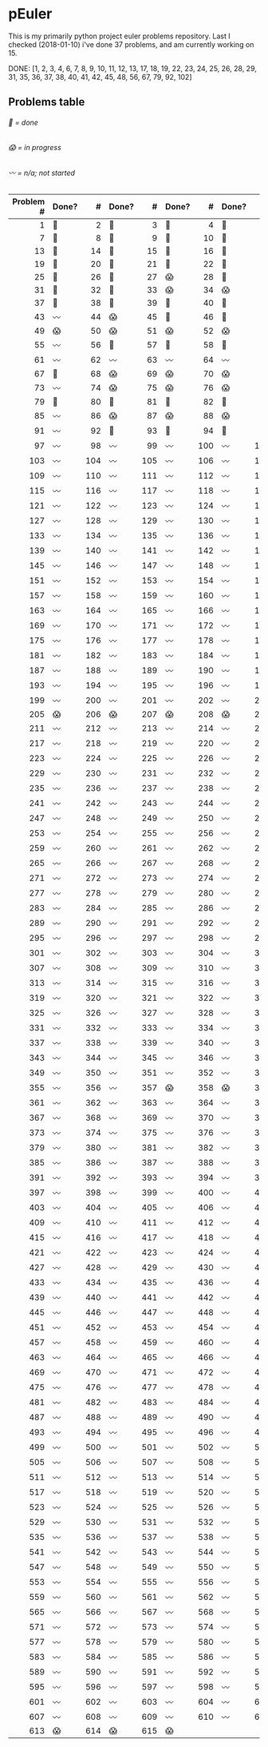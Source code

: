# pEuler

This is my primarily python project euler problems repository.
Last I checked (2018-01-10) i've done 37 problems, and am currently working on 15.

DONE: [1, 2, 3, 4, 6, 7, 8, 9, 10, 11, 12, 13, 17, 18, 19, 22, 23, 24, 25, 26, 28, 29, 31, 35, 36, 37, 38, 40, 41, 42, 45, 48, 56, 67, 79, 92, 102]

## Problems table

###### :metal: = done

###### :scream: = in progress

###### :wavy_dash: = n/a; not started

| Problem # | Done? | # | Done? | # | Done? | # | Done? | # | Done? | # | Done? |
| ---:|:--- | ---:|:--- | ---:|:--- | ---:|:--- | ---:|:--- | ---:|:--- |
| 1 | :metal: | 2 | :metal: | 3 | :metal: | 4 | :metal: | 5 | :scream: | 6 | :metal: |
| 7 | :metal: | 8 | :metal: | 9 | :metal: | 10 | :metal: | 11 | :metal: | 12 | :metal: |
| 13 | :metal: | 14 | :metal: | 15 | :metal: | 16 | :metal: | 17 | :metal: | 18 | :metal: |
| 19 | :metal: | 20 | :metal: | 21 | :metal: | 22 | :metal: | 23 | :metal: | 24 | :metal: |
| 25 | :metal: | 26 | :metal: | 27 | :scream: | 28 | :metal: | 29 | :metal: | 30 | :metal: |
| 31 | :metal: | 32 | :metal: | 33 | :scream: | 34 | :scream: | 35 | :metal: | 36 | :metal: |
| 37 | :metal: | 38 | :metal: | 39 | :metal: | 40 | :metal: | 41 | :metal: | 42 | :metal: |
| 43 | :wavy_dash: | 44 | :scream: | 45 | :metal: | 46 | :metal: | 47 | :scream: | 48 | :metal: |
| 49 | :scream: | 50 | :scream: | 51 | :scream: | 52 | :scream: | 53 | :scream: | 54 | :scream: |
| 55 | :wavy_dash: | 56 | :metal: | 57 | :metal: | 58 | :metal: | 59 | :metal: | 60 | :metal: |
| 61 | :wavy_dash: | 62 | :wavy_dash: | 63 | :wavy_dash: | 64 | :wavy_dash: | 65 | :wavy_dash: | 66 | :wavy_dash: |
| 67 | :metal: | 68 | :scream: | 69 | :scream: | 70 | :scream: | 71 | :scream: | 72 | :scream: |
| 73 | :wavy_dash: | 74 | :scream: | 75 | :scream: | 76 | :scream: | 77 | :scream: | 78 | :scream: |
| 79 | :metal: | 80 | :metal: | 81 | :metal: | 82 | :metal: | 83 | :metal: | 84 | :metal: |
| 85 | :wavy_dash: | 86 | :scream: | 87 | :scream: | 88 | :scream: | 89 | :scream: | 90 | :scream: |
| 91 | :wavy_dash: | 92 | :metal: | 93 | :metal: | 94 | :metal: | 95 | :metal: | 96 | :metal: |
| 97 | :wavy_dash: | 98 | :wavy_dash: | 99 | :wavy_dash: | 100 | :wavy_dash: | 101 | :wavy_dash: | 102 | :metal: |
| 103 | :wavy_dash: | 104 | :wavy_dash: | 105 | :wavy_dash: | 106 | :wavy_dash: | 107 | :wavy_dash: | 108 | :wavy_dash: |
| 109 | :wavy_dash: | 110 | :wavy_dash: | 111 | :wavy_dash: | 112 | :wavy_dash: | 113 | :wavy_dash: | 114 | :wavy_dash: |
| 115 | :wavy_dash: | 116 | :wavy_dash: | 117 | :wavy_dash: | 118 | :wavy_dash: | 119 | :wavy_dash: | 120 | :wavy_dash: |
| 121 | :wavy_dash: | 122 | :wavy_dash: | 123 | :wavy_dash: | 124 | :wavy_dash: | 125 | :wavy_dash: | 126 | :wavy_dash: |
| 127 | :wavy_dash: | 128 | :wavy_dash: | 129 | :wavy_dash: | 130 | :wavy_dash: | 131 | :wavy_dash: | 132 | :wavy_dash: |
| 133 | :wavy_dash: | 134 | :wavy_dash: | 135 | :wavy_dash: | 136 | :wavy_dash: | 137 | :wavy_dash: | 138 | :wavy_dash: |
| 139 | :wavy_dash: | 140 | :wavy_dash: | 141 | :wavy_dash: | 142 | :wavy_dash: | 143 | :wavy_dash: | 144 | :wavy_dash: |
| 145 | :wavy_dash: | 146 | :wavy_dash: | 147 | :wavy_dash: | 148 | :wavy_dash: | 149 | :wavy_dash: | 150 | :wavy_dash: |
| 151 | :wavy_dash: | 152 | :wavy_dash: | 153 | :wavy_dash: | 154 | :wavy_dash: | 155 | :wavy_dash: | 156 | :wavy_dash: |
| 157 | :wavy_dash: | 158 | :wavy_dash: | 159 | :wavy_dash: | 160 | :wavy_dash: | 161 | :wavy_dash: | 162 | :wavy_dash: |
| 163 | :wavy_dash: | 164 | :wavy_dash: | 165 | :wavy_dash: | 166 | :wavy_dash: | 167 | :wavy_dash: | 168 | :wavy_dash: |
| 169 | :wavy_dash: | 170 | :wavy_dash: | 171 | :wavy_dash: | 172 | :wavy_dash: | 173 | :wavy_dash: | 174 | :wavy_dash: |
| 175 | :wavy_dash: | 176 | :wavy_dash: | 177 | :wavy_dash: | 178 | :wavy_dash: | 179 | :wavy_dash: | 180 | :wavy_dash: |
| 181 | :wavy_dash: | 182 | :wavy_dash: | 183 | :wavy_dash: | 184 | :wavy_dash: | 185 | :wavy_dash: | 186 | :wavy_dash: |
| 187 | :wavy_dash: | 188 | :wavy_dash: | 189 | :wavy_dash: | 190 | :wavy_dash: | 191 | :wavy_dash: | 192 | :wavy_dash: |
| 193 | :wavy_dash: | 194 | :wavy_dash: | 195 | :wavy_dash: | 196 | :wavy_dash: | 197 | :wavy_dash: | 198 | :wavy_dash: |
| 199 | :wavy_dash: | 200 | :wavy_dash: | 201 | :wavy_dash: | 202 | :wavy_dash: | 203 | :wavy_dash: | 204 | :wavy_dash: |
| 205 | :scream: | 206 | :scream: | 207 | :scream: | 208 | :scream: | 209 | :scream: | 210 | :scream: |
| 211 | :wavy_dash: | 212 | :wavy_dash: | 213 | :wavy_dash: | 214 | :wavy_dash: | 215 | :wavy_dash: | 216 | :wavy_dash: |
| 217 | :wavy_dash: | 218 | :wavy_dash: | 219 | :wavy_dash: | 220 | :wavy_dash: | 221 | :wavy_dash: | 222 | :wavy_dash: |
| 223 | :wavy_dash: | 224 | :wavy_dash: | 225 | :wavy_dash: | 226 | :wavy_dash: | 227 | :wavy_dash: | 228 | :wavy_dash: |
| 229 | :wavy_dash: | 230 | :wavy_dash: | 231 | :wavy_dash: | 232 | :wavy_dash: | 233 | :wavy_dash: | 234 | :wavy_dash: |
| 235 | :wavy_dash: | 236 | :wavy_dash: | 237 | :wavy_dash: | 238 | :wavy_dash: | 239 | :wavy_dash: | 240 | :wavy_dash: |
| 241 | :wavy_dash: | 242 | :wavy_dash: | 243 | :wavy_dash: | 244 | :wavy_dash: | 245 | :wavy_dash: | 246 | :wavy_dash: |
| 247 | :wavy_dash: | 248 | :wavy_dash: | 249 | :wavy_dash: | 250 | :wavy_dash: | 251 | :wavy_dash: | 252 | :wavy_dash: |
| 253 | :wavy_dash: | 254 | :wavy_dash: | 255 | :wavy_dash: | 256 | :wavy_dash: | 257 | :wavy_dash: | 258 | :wavy_dash: |
| 259 | :wavy_dash: | 260 | :wavy_dash: | 261 | :wavy_dash: | 262 | :wavy_dash: | 263 | :wavy_dash: | 264 | :wavy_dash: |
| 265 | :wavy_dash: | 266 | :wavy_dash: | 267 | :wavy_dash: | 268 | :wavy_dash: | 269 | :wavy_dash: | 270 | :wavy_dash: |
| 271 | :wavy_dash: | 272 | :wavy_dash: | 273 | :wavy_dash: | 274 | :wavy_dash: | 275 | :wavy_dash: | 276 | :wavy_dash: |
| 277 | :wavy_dash: | 278 | :wavy_dash: | 279 | :wavy_dash: | 280 | :wavy_dash: | 281 | :wavy_dash: | 282 | :wavy_dash: |
| 283 | :wavy_dash: | 284 | :wavy_dash: | 285 | :wavy_dash: | 286 | :wavy_dash: | 287 | :wavy_dash: | 288 | :wavy_dash: |
| 289 | :wavy_dash: | 290 | :wavy_dash: | 291 | :wavy_dash: | 292 | :wavy_dash: | 293 | :wavy_dash: | 294 | :wavy_dash: |
| 295 | :wavy_dash: | 296 | :wavy_dash: | 297 | :wavy_dash: | 298 | :wavy_dash: | 299 | :wavy_dash: | 300 | :wavy_dash: |
| 301 | :wavy_dash: | 302 | :wavy_dash: | 303 | :wavy_dash: | 304 | :wavy_dash: | 305 | :wavy_dash: | 306 | :wavy_dash: |
| 307 | :wavy_dash: | 308 | :wavy_dash: | 309 | :wavy_dash: | 310 | :wavy_dash: | 311 | :wavy_dash: | 312 | :wavy_dash: |
| 313 | :wavy_dash: | 314 | :wavy_dash: | 315 | :wavy_dash: | 316 | :wavy_dash: | 317 | :wavy_dash: | 318 | :wavy_dash: |
| 319 | :wavy_dash: | 320 | :wavy_dash: | 321 | :wavy_dash: | 322 | :wavy_dash: | 323 | :wavy_dash: | 324 | :wavy_dash: |
| 325 | :wavy_dash: | 326 | :wavy_dash: | 327 | :wavy_dash: | 328 | :wavy_dash: | 329 | :wavy_dash: | 330 | :wavy_dash: |
| 331 | :wavy_dash: | 332 | :wavy_dash: | 333 | :wavy_dash: | 334 | :wavy_dash: | 335 | :wavy_dash: | 336 | :wavy_dash: |
| 337 | :wavy_dash: | 338 | :wavy_dash: | 339 | :wavy_dash: | 340 | :wavy_dash: | 341 | :wavy_dash: | 342 | :wavy_dash: |
| 343 | :wavy_dash: | 344 | :wavy_dash: | 345 | :wavy_dash: | 346 | :wavy_dash: | 347 | :wavy_dash: | 348 | :wavy_dash: |
| 349 | :wavy_dash: | 350 | :wavy_dash: | 351 | :wavy_dash: | 352 | :wavy_dash: | 353 | :wavy_dash: | 354 | :wavy_dash: |
| 355 | :wavy_dash: | 356 | :wavy_dash: | 357 | :scream: | 358 | :scream: | 359 | :scream: | 360 | :scream: |
| 361 | :wavy_dash: | 362 | :wavy_dash: | 363 | :wavy_dash: | 364 | :wavy_dash: | 365 | :wavy_dash: | 366 | :wavy_dash: |
| 367 | :wavy_dash: | 368 | :wavy_dash: | 369 | :wavy_dash: | 370 | :wavy_dash: | 371 | :wavy_dash: | 372 | :wavy_dash: |
| 373 | :wavy_dash: | 374 | :wavy_dash: | 375 | :wavy_dash: | 376 | :wavy_dash: | 377 | :wavy_dash: | 378 | :wavy_dash: |
| 379 | :wavy_dash: | 380 | :wavy_dash: | 381 | :wavy_dash: | 382 | :wavy_dash: | 383 | :wavy_dash: | 384 | :wavy_dash: |
| 385 | :wavy_dash: | 386 | :wavy_dash: | 387 | :wavy_dash: | 388 | :wavy_dash: | 389 | :wavy_dash: | 390 | :wavy_dash: |
| 391 | :wavy_dash: | 392 | :wavy_dash: | 393 | :wavy_dash: | 394 | :wavy_dash: | 395 | :wavy_dash: | 396 | :wavy_dash: |
| 397 | :wavy_dash: | 398 | :wavy_dash: | 399 | :wavy_dash: | 400 | :wavy_dash: | 401 | :wavy_dash: | 402 | :wavy_dash: |
| 403 | :wavy_dash: | 404 | :wavy_dash: | 405 | :wavy_dash: | 406 | :wavy_dash: | 407 | :wavy_dash: | 408 | :wavy_dash: |
| 409 | :wavy_dash: | 410 | :wavy_dash: | 411 | :wavy_dash: | 412 | :wavy_dash: | 413 | :wavy_dash: | 414 | :wavy_dash: |
| 415 | :wavy_dash: | 416 | :wavy_dash: | 417 | :wavy_dash: | 418 | :wavy_dash: | 419 | :wavy_dash: | 420 | :wavy_dash: |
| 421 | :wavy_dash: | 422 | :wavy_dash: | 423 | :wavy_dash: | 424 | :wavy_dash: | 425 | :wavy_dash: | 426 | :wavy_dash: |
| 427 | :wavy_dash: | 428 | :wavy_dash: | 429 | :wavy_dash: | 430 | :wavy_dash: | 431 | :wavy_dash: | 432 | :wavy_dash: |
| 433 | :wavy_dash: | 434 | :wavy_dash: | 435 | :wavy_dash: | 436 | :wavy_dash: | 437 | :wavy_dash: | 438 | :wavy_dash: |
| 439 | :wavy_dash: | 440 | :wavy_dash: | 441 | :wavy_dash: | 442 | :wavy_dash: | 443 | :wavy_dash: | 444 | :wavy_dash: |
| 445 | :wavy_dash: | 446 | :wavy_dash: | 447 | :wavy_dash: | 448 | :wavy_dash: | 449 | :wavy_dash: | 450 | :wavy_dash: |
| 451 | :wavy_dash: | 452 | :wavy_dash: | 453 | :wavy_dash: | 454 | :wavy_dash: | 455 | :wavy_dash: | 456 | :wavy_dash: |
| 457 | :wavy_dash: | 458 | :wavy_dash: | 459 | :wavy_dash: | 460 | :wavy_dash: | 461 | :wavy_dash: | 462 | :wavy_dash: |
| 463 | :wavy_dash: | 464 | :wavy_dash: | 465 | :wavy_dash: | 466 | :wavy_dash: | 467 | :wavy_dash: | 468 | :wavy_dash: |
| 469 | :wavy_dash: | 470 | :wavy_dash: | 471 | :wavy_dash: | 472 | :wavy_dash: | 473 | :wavy_dash: | 474 | :wavy_dash: |
| 475 | :wavy_dash: | 476 | :wavy_dash: | 477 | :wavy_dash: | 478 | :wavy_dash: | 479 | :wavy_dash: | 480 | :wavy_dash: |
| 481 | :wavy_dash: | 482 | :wavy_dash: | 483 | :wavy_dash: | 484 | :wavy_dash: | 485 | :wavy_dash: | 486 | :wavy_dash: |
| 487 | :wavy_dash: | 488 | :wavy_dash: | 489 | :wavy_dash: | 490 | :wavy_dash: | 491 | :wavy_dash: | 492 | :wavy_dash: |
| 493 | :wavy_dash: | 494 | :wavy_dash: | 495 | :wavy_dash: | 496 | :wavy_dash: | 497 | :wavy_dash: | 498 | :wavy_dash: |
| 499 | :wavy_dash: | 500 | :wavy_dash: | 501 | :wavy_dash: | 502 | :wavy_dash: | 503 | :wavy_dash: | 504 | :wavy_dash: |
| 505 | :wavy_dash: | 506 | :wavy_dash: | 507 | :wavy_dash: | 508 | :wavy_dash: | 509 | :wavy_dash: | 510 | :wavy_dash: |
| 511 | :wavy_dash: | 512 | :wavy_dash: | 513 | :wavy_dash: | 514 | :wavy_dash: | 515 | :wavy_dash: | 516 | :wavy_dash: |
| 517 | :wavy_dash: | 518 | :wavy_dash: | 519 | :wavy_dash: | 520 | :wavy_dash: | 521 | :wavy_dash: | 522 | :wavy_dash: |
| 523 | :wavy_dash: | 524 | :wavy_dash: | 525 | :wavy_dash: | 526 | :wavy_dash: | 527 | :wavy_dash: | 528 | :wavy_dash: |
| 529 | :wavy_dash: | 530 | :wavy_dash: | 531 | :wavy_dash: | 532 | :wavy_dash: | 533 | :wavy_dash: | 534 | :wavy_dash: |
| 535 | :wavy_dash: | 536 | :wavy_dash: | 537 | :wavy_dash: | 538 | :wavy_dash: | 539 | :wavy_dash: | 540 | :wavy_dash: |
| 541 | :wavy_dash: | 542 | :wavy_dash: | 543 | :wavy_dash: | 544 | :wavy_dash: | 545 | :wavy_dash: | 546 | :wavy_dash: |
| 547 | :wavy_dash: | 548 | :wavy_dash: | 549 | :wavy_dash: | 550 | :wavy_dash: | 551 | :wavy_dash: | 552 | :wavy_dash: |
| 553 | :wavy_dash: | 554 | :wavy_dash: | 555 | :wavy_dash: | 556 | :wavy_dash: | 557 | :wavy_dash: | 558 | :wavy_dash: |
| 559 | :wavy_dash: | 560 | :wavy_dash: | 561 | :wavy_dash: | 562 | :wavy_dash: | 563 | :wavy_dash: | 564 | :wavy_dash: |
| 565 | :wavy_dash: | 566 | :wavy_dash: | 567 | :wavy_dash: | 568 | :wavy_dash: | 569 | :wavy_dash: | 570 | :wavy_dash: |
| 571 | :wavy_dash: | 572 | :wavy_dash: | 573 | :wavy_dash: | 574 | :wavy_dash: | 575 | :wavy_dash: | 576 | :wavy_dash: |
| 577 | :wavy_dash: | 578 | :wavy_dash: | 579 | :wavy_dash: | 580 | :wavy_dash: | 581 | :wavy_dash: | 582 | :wavy_dash: |
| 583 | :wavy_dash: | 584 | :wavy_dash: | 585 | :wavy_dash: | 586 | :wavy_dash: | 587 | :wavy_dash: | 588 | :wavy_dash: |
| 589 | :wavy_dash: | 590 | :wavy_dash: | 591 | :wavy_dash: | 592 | :wavy_dash: | 593 | :wavy_dash: | 594 | :wavy_dash: |
| 595 | :wavy_dash: | 596 | :wavy_dash: | 597 | :wavy_dash: | 598 | :wavy_dash: | 599 | :wavy_dash: | 600 | :wavy_dash: |
| 601 | :wavy_dash: | 602 | :wavy_dash: | 603 | :wavy_dash: | 604 | :wavy_dash: | 605 | :wavy_dash: | 606 | :wavy_dash: |
| 607 | :wavy_dash: | 608 | :wavy_dash: | 609 | :wavy_dash: | 610 | :wavy_dash: | 611 | :wavy_dash: | 612 | :wavy_dash: |
| 613 | :scream: | 614 | :scream: | 615 | :scream: |
